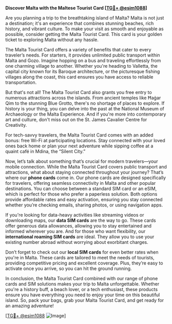 **Discover Malta with the Maltese Tourist Card [[TG💪+ @esim1088](https://t.me/s/esim1088)]**

Are you planning a trip to the breathtaking island of Malta? Malta is not just a destination; it's an experience that combines stunning beaches, rich history, and vibrant culture. To make your visit as smooth and enjoyable as possible, consider getting the Malta Tourist Card. This card is your golden ticket to exploring Malta without any hassle.

The Malta Tourist Card offers a variety of benefits that cater to every traveler’s needs. For starters, it provides unlimited public transport within Malta and Gozo. Imagine hopping on a bus and traveling effortlessly from one charming village to another. Whether you're heading to Valletta, the capital city known for its Baroque architecture, or the picturesque fishing villages along the coast, this card ensures you have access to reliable transportation.

But that's not all! The Malta Tourist Card also grants you free entry to numerous attractions across the islands. From ancient temples like Ħaġar Qim to the stunning Blue Grotto, there's no shortage of places to explore. If history is your thing, you can delve into the past at the National Museum of Archaeology or the Malta Experience. And if you're more into contemporary art and culture, don't miss out on the St. James Cavalier Centre for Creativity.

For tech-savvy travelers, the Malta Tourist Card comes with an added bonus: free Wi-Fi at participating locations. Stay connected with your loved ones back home or plan your next adventure while sipping coffee at a quaint café in Mdina, the “Silent City.”

Now, let’s talk about something that’s crucial for modern travelers—your mobile connection. While the Malta Tourist Card covers public transport and attractions, what about staying connected throughout your journey? That’s where our **phone cards** come in. Our phone cards are designed specifically for travelers, offering seamless connectivity in Malta and other popular destinations. You can choose between a standard SIM card or an eSIM, which is perfect for those who prefer a paperless solution. Both options provide affordable rates and easy activation, ensuring you stay connected whether you’re checking emails, sharing photos, or using navigation apps.

If you're looking for data-heavy activities like streaming videos or downloading maps, our **data SIM cards** are the way to go. These cards offer generous data allowances, allowing you to stay entertained and informed wherever you are. And for those who want flexibility, our **international roaming SIM cards** are ideal. They allow you to use your existing number abroad without worrying about exorbitant charges.

Don’t forget to check out our **local SIM cards** for even better rates when you're in Malta. These cards are tailored to meet the needs of tourists, providing competitive pricing and excellent coverage. Plus, they’re easy to activate once you arrive, so you can hit the ground running.

In conclusion, the Malta Tourist Card combined with our range of phone cards and SIM solutions makes your trip to Malta unforgettable. Whether you're a history buff, a beach lover, or a tech enthusiast, these products ensure you have everything you need to enjoy your time on this beautiful island. So, pack your bags, grab your Malta Tourist Card, and get ready for an amazing adventure!

[[TG💪+ @esim1088](https://t.me/s/esim1088) ![Image](https://i.postimg.cc/Y0z9fWf4/image.png)]